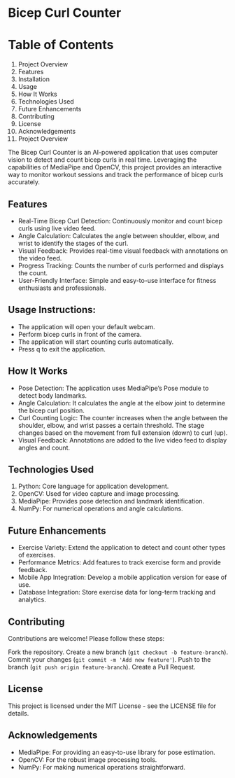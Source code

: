 # Bicep Curl Counter

# Table of Contents
1. Project Overview
2. Features
3. Installation
4. Usage
5. How It Works
6. Technologies Used
7. Future Enhancements
8. Contributing
9. License
10. Acknowledgements
11. Project Overview

The Bicep Curl Counter is an AI-powered application that uses computer vision to detect and count bicep curls in real time. Leveraging the capabilities of MediaPipe and OpenCV, this project provides an interactive way to monitor workout sessions and track the performance of bicep curls accurately.

## Features
- Real-Time Bicep Curl Detection: Continuously monitor and count bicep curls using live video feed.
- Angle Calculation: Calculates the angle between shoulder, elbow, and wrist to identify the stages of the curl.
- Visual Feedback: Provides real-time visual feedback with annotations on the video feed.
- Progress Tracking: Counts the number of curls performed and displays the count.
- User-Friendly Interface: Simple and easy-to-use interface for fitness enthusiasts and professionals.

## Usage Instructions:

- The application will open your default webcam.
- Perform bicep curls in front of the camera.
- The application will start counting curls automatically.
- Press q to exit the application.

## How It Works

- Pose Detection: The application uses MediaPipe’s Pose module to detect body landmarks.
- Angle Calculation: It calculates the angle at the elbow joint to determine the bicep curl position.
- Curl Counting Logic:
The counter increases when the angle between the shoulder, elbow, and wrist passes a certain threshold.
The stage changes based on the movement from full extension (down) to curl (up).
- Visual Feedback: Annotations are added to the live video feed to display angles and count.

## Technologies Used

1. Python: Core language for application development.
2. OpenCV: Used for video capture and image processing.
3. MediaPipe: Provides pose detection and landmark identification.
4. NumPy: For numerical operations and angle calculations.

## Future Enhancements

- Exercise Variety: Extend the application to detect and count other types of exercises.
- Performance Metrics: Add features to track exercise form and provide feedback.
- Mobile App Integration: Develop a mobile application version for ease of use.
- Database Integration: Store exercise data for long-term tracking and analytics.

## Contributing

Contributions are welcome! Please follow these steps:

Fork the repository.
Create a new branch (`git checkout -b feature-branch`).
Commit your changes (`git commit -m 'Add new feature'`).
Push to the branch (`git push origin feature-branch`).
Create a Pull Request.

## License
This project is licensed under the MIT License - see the LICENSE file for details.

## Acknowledgements
- MediaPipe: For providing an easy-to-use library for pose estimation.
- OpenCV: For the robust image processing tools.
- NumPy: For making numerical operations straightforward.
